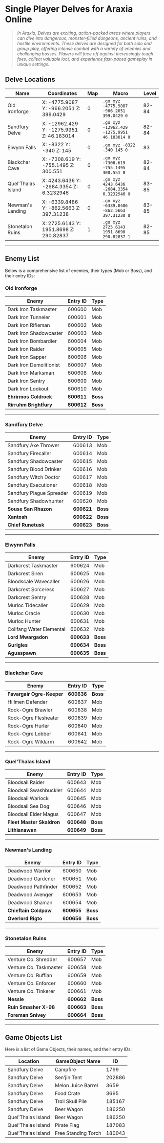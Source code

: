 # **Single Player Delves for Araxia Online**

> *In Araxia, Delves are exciting, action-packed areas where players can dive into dangerous, monster-filled dungeons, ancient ruins, and hostile environments. These delves are designed for both solo and group play, offering intense combat with a variety of enemies and challenging bosses. Players will face off against increasingly tough foes, collect valuable loot, and experience fast-paced gameplay in unique settings.*



## **Delve Locations**

| **Name**           | **Coordinates**                                    | **Map** | **Macro**                              | **Level** |
|--------------------|----------------------------------------------------|---------|----------------------------------------|----------|
| Old Ironforge      | X: -4775.9087 Y: -966.2051 Z: 399.0429            | 0       | `.go xyz -4775.9087 -966.2051 399.0429 0` | 82-84    |
| Sandfury Delve     | X: -12962.429 Y: -1275.9951 Z: 46.183014          | 0       | `.go xyz -12962.429 -1275.9951 46.183014 0` | 82-84    |
| Elwynn Falls       | X: -8322 Y: -340 Z: 145                           | 0       | `.go xyz -8322 -340 145 0`            | 83       |
| Blackchar Cave     | X: -7308.619 Y: -755.1495 Z: 300.551              | 0       | `.go xyz -7308.619 -755.1495 300.551 0` | 82-84    |
| Quel'Thalas Island | X: 4243.6436 Y: -2684.3354 Z: 6.3232946          | 0       | `.go xyz 4243.6436 -2684.3354 6.3232946 0` | 83-85    |
| Newman's Landing   | X: -6339.8486 Y: -862.5663 Z: 397.31238          | 0       | `.go xyz -6339.8486 -862.5663 397.31238 0` | 83-85    |
| Stonetalon Ruins   | X: 2725.6143 Y: 1951.8698 Z: 290.82837           | 1       | `.go xyz 2725.6143 1951.8698 290.82837 1` | 82-85    |



---

## **Enemy List**

Below is a comprehensive list of enemies, their types (Mob or Boss), and their entry IDs:

### **Old Ironforge**

| **Enemy**               | **Entry ID** | **Type** |
|-------------------------|--------------|----------|
| Dark Iron Taskmaster    | 600600       | Mob      |
| Dark Iron Tunneler      | 600601       | Mob      |
| Dark Iron Rifleman      | 600602       | Mob      |
| Dark Iron Shadowcaster  | 600603       | Mob      |
| Dark Iron Bombardier    | 600604       | Mob      |
| Dark Iron Raider        | 600605       | Mob      |
| Dark Iron Sapper        | 600606       | Mob      |
| Dark Iron Demolitionist | 600607       | Mob      |
| Dark Iron Marksman      | 600608       | Mob      |
| Dark Iron Sentry        | 600609       | Mob      |
| Dark Iron Lookout       | 600610       | Mob      |
| **Ehrirmos Coldrock**   | **600611**   | **Boss** |
| **Rirruhm Brightfury**  | **600612**   | **Boss** |

---

### **Sandfury Delve**

| **Enemy**               | **Entry ID** | **Type** |
|-------------------------|--------------|----------|
| Sandfury Axe Thrower    | 600613       | Mob      |
| Sandfury Firecaller     | 600614       | Mob      |
| Sandfury Shadowcaster   | 600615       | Mob      |
| Sandfury Blood Drinker  | 600616       | Mob      |
| Sandfury Witch Doctor   | 600617       | Mob      |
| Sandfury Executioner    | 600618       | Mob      |
| Sandfury Plague Spreader| 600619       | Mob      |
| Sandfury Shadowhunter   | 600620       | Mob      |
| **Souse San Rhazon**    | **600621**   | **Boss** |
| **Xantosh**             | **600622**   | **Boss** |
| **Chief Runetusk**      | **600623**   | **Boss** |

---

### **Elwynn Falls**

| **Enemy**               | **Entry ID** | **Type** |
|-------------------------|--------------|----------|
| Darkcrest Taskmaster    | 600624       | Mob      |
| Darkcrest Siren         | 600625       | Mob      |
| Bloodscale Wavecaller   | 600626       | Mob      |
| Darkcrest Sorceress     | 600627       | Mob      |
| Darkcrest Sentry        | 600628       | Mob      |
| Murloc Tidecaller       | 600629       | Mob      |
| Murloc Oracle           | 600630       | Mob      |
| Murloc Hunter           | 600631       | Mob      |
| Coilfang Water Elemental| 600632       | Mob      |
| **Lord Mwargadon**      | **600633**   | **Boss** |
| **Gurlgles**            | **600634**   | **Boss** |
| **Aguaspawn**           | **600635**   | **Boss** |


---

### **Blackchar Cave**

| **Enemy**              | **Entry ID** | **Type** |
|------------------------|--------------|----------|
| **Favargair Ogre-Keeper** | **600636**   | **Boss** |
| Hillmen Defender       | 600637       | Mob      |
| Rock-Ogre Brawler     | 600638       | Mob      |
| Rock-Ogre Flesheater  | 600639       | Mob      |
| Rock-Ogre Hurler      | 600640       | Mob      |
| Rock-Ogre Lobber      | 600641       | Mob      |
| Rock-Ogre Wildarm     | 600642       | Mob      |

---

### **Quel'Thalas Island**

| **Enemy**               | **Entry ID** | **Type** |
|-------------------------|--------------|----------|
| Bloodsail Raider        | 600643       | Mob      |
| Bloodsail Swashbuckler  | 600644       | Mob      |
| Bloodsail Warlock       | 600645       | Mob      |
| Bloodsail Sea Dog       | 600646       | Mob      |
| Bloodsail Elder Magus   | 600647       | Mob      |
| **Fleet Master Skaldron** | **600648**   | **Boss** |
| **Lithianawan**         | **600649**   | **Boss** |

---

### **Newman's Landing**

| **Enemy**               | **Entry ID** | **Type** |
|-------------------------|--------------|----------|
| Deadwood Warrior        | 600650       | Mob      |
| Deadwood Gardener       | 600651       | Mob      |
| Deadwood Pathfinder     | 600652       | Mob      |
| Deadwood Avenger        | 600653       | Mob      |
| Deadwood Shaman         | 600654       | Mob      |
| **Chieftain Coldpaw**  | **600655**   | **Boss** |
| **Overlord Rigto**        | **600656**   | **Boss** |

---

### **Stonetalon Ruins**

| **Enemy**               | **Entry ID** | **Type** |
|-------------------------|--------------|----------|
| Venture Co. Shredder    | 600657       | Mob      |
| Venture Co. Taskmaster  | 600658       | Mob      |
| Venture Co. Ruffian     | 600659       | Mob      |
| Venture Co. Enforcer    | 600660       | Mob      |
| Venture Co. Tinkerer    | 600661       | Mob      |
| **Nessie**              | **600662**   | **Boss** |
| **Ruin Smasher X-98**   | **600663**   | **Boss** |
| **Foreman Snivey**      | **600664**   | **Boss** |

---

## **Game Objects List**

Here is a list of Game Objects, their names, and their entry IDs:

| **Location**         | **GameObject Name**      | **ID**   |
|----------------------|--------------------------|----------|
| Sandfury Delve       | Campfire                 | 1799     |
| Sandfury Delve       | Sen'jin Tent             | 202886   |
| Sandfury Delve       | Melon Juice Barrel       | 3659     |
| Sandfury Delve       | Food Crate               | 3695     |
| Sandfury Delve       | Troll Skull Pile         | 185167   |
| Sandfury Delve       | Beer Wagon               | 186250   |
| Quel'Thalas Island   | Beer Wagon               | 186250   |
| Quel'Thalas Island   | Pirate Flag              | 187083   |
| Quel'Thalas Island   | Free Standing Torch      | 180043   |





